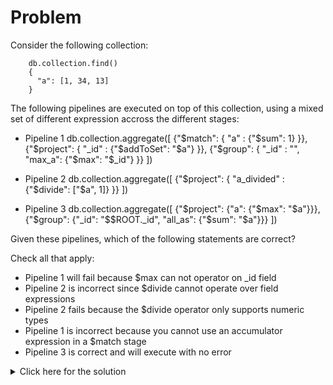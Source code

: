 # Problem

Consider the following collection:

        db.collection.find()
        {
          "a": [1, 34, 13]
        }

The following pipelines are executed on top of this collection, using a mixed set of different expression accross the different stages:

 - Pipeline 1
        db.collection.aggregate([
          {"$match": { "a" : {"$sum": 1}  }},
          {"$project": { "_id" : {"$addToSet": "$a"}  }},
          {"$group": { "_id" : "", "max_a": {"$max": "$_id"}  }}
        ])

 - Pipeline 2
        db.collection.aggregate([
            {"$project": { "a_divided" : {"$divide": ["$a", 1]}  }}
        ])
		
 - Pipeline 3
        db.collection.aggregate([
            {"$project": {"a": {"$max": "$a"}}},
            {"$group": {"_id": "$$ROOT._id", "all_as": {"$sum": "$a"}}}
        ])

Given these pipelines, which of the following statements are correct?

Check all that apply:
 - Pipeline 1 will fail because $max can not operator on _id field
 - Pipeline 2 is incorrect since $divide cannot operate over field expressions
 - Pipeline 2 fails because the $divide operator only supports numeric types
 - Pipeline 1 is incorrect because you cannot use an accumulator expression in a $match stage
 - Pipeline 3 is correct and will execute with no error

<details>
  <summary>Click here for the solution</summary>
    <ul>
      <li>Pipeline 2 fails because the $divide operator only supports numeric types</li>
	  <li>Pipeline 1 is incorrect because you cannot use an accumulator expression in a $match stage</li>
	  <li>Pipeline 3 is correct and will execute with no error</li>
    </ul>
</details>